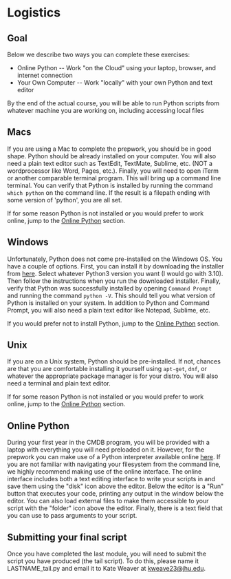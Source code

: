 

# Logistics

## Goal

Below we describe two ways you can complete these exercises:

* Online Python -- Work "on the Cloud" using your laptop, browser, and internet connection
* Your Own Computer -- Work "locally" with your own Python and text editor

By the end of the actual course, you will be able to run Python scripts from whatever machine you are working on, including accessing local files

## Macs

If you are using a Mac to complete the prepwork, you should be in good shape. Python should be already installed on your computer. You will also need a plain text editor such as TextEdit, TextMate, Sublime, etc. (NOT a wordprocessor like Word, Pages, etc.). Finally, you will need to open iTerm or another comparable terminal program. This will bring up a command line terminal. You can verify that Python is installed by running the command `which python` on the command line. If the result is a filepath ending with some version of 'python', you are all set.

If for some reason Python is not installed or you would prefer to work online, jump to the [Online Python](#Online-Python) section.

## Windows

Unfortunately, Python does not come pre-installed on the Windows OS. You have a couple of options. First, you can install it by downloading the installer from [here](https://www.python.org/downloads/windows/). Select whatever Python3 version you want (I would go with 3.10). Then follow the instructions when you run the downloaded installer. Finally, verify that Python was successfully installed by opening `Command Prompt` and running the command `python -V`. This should tell you what version of Python is installed on your system. In addition to Python and Command Prompt, you will also need a plain text editor like Notepad, Sublime, etc.

If you would prefer not to install Python, jump to the [Online Python](#Online-Python) section.

## Unix

If you are on a Unix system, Python should be pre-installed. If not, chances are that you are comfortable installing it yourself using `apt-get`, `dnf`, or whatever the appropriate package manager is for your distro. You will also need a terminal and plain text editor.

If for some reason Python is not installed or you would prefer to work online, jump to the [Online Python](#Online-Python) section.

## Online Python

During your first year in the CMDB program, you will be provided with a laptop with everything you will need preloaded on it. However, for the prepwork you can make use of a Python interpreter available online [here](https://www.online-python.com). If you are not familiar with navigating your filesystem from the command line, we highly recommend making use of the online interface. The online interface includes both a text editing interface to write your scripts in and save them using the "disk" icon above the editor. Below the editor is a "Run" button that executes your code, printing any output in the window below the editor. You can also load external files to make them accessible to your script with the "folder" icon above the editor. Finally, there is a text field that you can use to pass arguments to your script.

## Submitting your final script

Once you have completed the last module, you will need to submit the script you have produced (the tail script). To do this, please name it LASTNAME_tail.py and email it to Kate Weaver at kweave23@jhu.edu.
